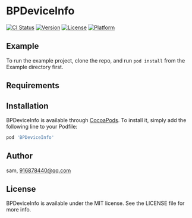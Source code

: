 # BPDeviceInfo

[![CI Status](https://img.shields.io/travis/sam/BPDeviceInfo.svg?style=flat)](https://travis-ci.org/sam/BPDeviceInfo)
[![Version](https://img.shields.io/cocoapods/v/BPDeviceInfo.svg?style=flat)](https://cocoapods.org/pods/BPDeviceInfo)
[![License](https://img.shields.io/cocoapods/l/BPDeviceInfo.svg?style=flat)](https://cocoapods.org/pods/BPDeviceInfo)
[![Platform](https://img.shields.io/cocoapods/p/BPDeviceInfo.svg?style=flat)](https://cocoapods.org/pods/BPDeviceInfo)

## Example

To run the example project, clone the repo, and run `pod install` from the Example directory first.

## Requirements

## Installation

BPDeviceInfo is available through [CocoaPods](https://cocoapods.org). To install
it, simply add the following line to your Podfile:

```ruby
pod 'BPDeviceInfo'
```

## Author

sam, 916878440@qq.com

## License

BPDeviceInfo is available under the MIT license. See the LICENSE file for more info.
